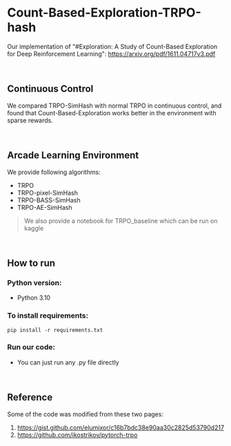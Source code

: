 # Count-Based-Exploration-TRPO-hash
Our implementation of "#Exploration: A Study of Count-Based Exploration for Deep Reinforcement Learning": https://arxiv.org/pdf/1611.04717v3.pdf

<br>

## Continuous Control
We compared TRPO-SimHash with normal TRPO in continuous control, and found that Count-Based-Exploration works better in the environment with sparse rewards.

<br>

## Arcade Learning Environment
We provide following algorithms: 
- TRPO
- TRPO-pixel-SimHash
- TRPO-BASS-SimHash
- TRPO-AE-SimHash

> We also provide a notebook for TRPO_baseline which can be run on kaggle

<br>

## How to run

### Python version:
- Python 3.10

### To install requirements:
    pip install -r requirements.txt

### Run our code:
- You can just run any .py file directly

<br>

## Reference

Some of the code was modified from these two pages:
1. https://gist.github.com/elumixor/c16b7bdc38e90aa30c2825d53790d217
2. https://github.com/ikostrikov/pytorch-trpo

